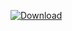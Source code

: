 [ ![Download](https://api.bintray.com/packages/vuo/conan/rtaudio%3Avuo/images/download.svg) ](https://bintray.com/vuo/conan/rtaudio%3Avuo/_latestVersion)
